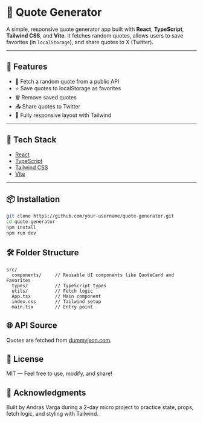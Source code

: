 # 🧠 Quote Generator

A simple, responsive quote generator app built with **React**, **TypeScript**, **Tailwind CSS**, and **Vite**. It fetches random quotes, allows users to save favorites (in `localStorage`), and share quotes to X (Twitter).

<!-- ![screenshot](./screenshot.png) -->

---

## 🚀 Features

- 📝 Fetch a random quote from a public API
- ⭐ Save quotes to localStorage as favorites
- 🗑️ Remove saved quotes
- 📤 Share quotes to Twitter
- 📱 Fully responsive layout with Tailwind

---

## 🔧 Tech Stack

- [React](https://reactjs.org/)
- [TypeScript](https://www.typescriptlang.org/)
- [Tailwind CSS](https://tailwindcss.com/)
- [Vite](https://vitejs.dev/)

---

## 📦 Installation

```bash
git clone https://github.com/your-username/quote-generator.git
cd quote-generator
npm install
npm run dev
```

## 🛠 Folder Structure
```less
src/
  components/     // Reusable UI components like QuoteCard and Favorites
  types/          // TypeScript types
  utils/          // Fetch logic
  App.tsx         // Main component
  index.css       // Tailwind setup
  main.tsx        // Entry point
```

## 🌐 API Source
Quotes are fetched from [dummyjson.com](https://dummyjson.com/quotes/random).

## 📜 License
MIT — Feel free to use, modify, and share!

## 🙌 Acknowledgments
Built by Andras Varga during a 2-day micro project to practice state, props, fetch logic, and styling with Tailwind.